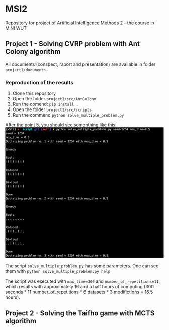 # MSI2
Repository for project of Artificial Intelligence Methods 2 - the course in MiNI WUT

## Project 1 - Solving CVRP problem with Ant Colony algorithm
All documents (conspect, raport and presentation) are available in folder `project1/documents`.

### Reproduction of the results
1. Clone this repository
2. Open the folder `project1/src/AntColony`
3. Run the comend: `pip install .`
4. Open the folder `project1/src/scripts`
5. Run the commend `python solve_multiple_problem.py`

After the point 5, you should see somenthing like this:
![Ongoing_script_photo_](project1/script_ongoing.png)

The script `solve_multiple_problem.py` has some parameters. One can see them with `python solve_multiple_problem.py help`

The script was executed with `max_time=300` and `number_of_repetitions=11`, which results with approximately 16 and a half hours of computing (300 seconds * 11 number\_of\_repetitions * 6 datasets * 3 modifictions = 16.5 hours).


## Project 2 - Solving the Taifho game with MCTS algorithm

